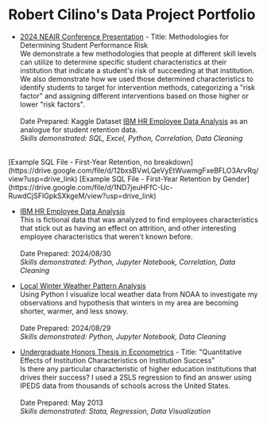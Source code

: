 # Robert Cilino's Data Project Portfolio

* [2024 NEAIR Conference Presentation](https://docs.google.com/presentation/d/1FUTr72d0P-Sh-oXsMB_os-sArVst6Txo/edit?usp=sharing&ouid=111255214258233084307&rtpof=true&sd=true) - Title: Methodologies for Determining Student Performance Risk <br>
We demonstrate a few methodologies that people at different skill levels can utilize to determine specific student characteristics at their institution that indicate a student's risk of succeeding at that institution. We also demonstrate how we used those determined characteristics to identify students to target for intervention methods, categorizing a "risk factor" and assigning different interventions based on those higher or lower "risk factors".<br><br>
Date Prepared: Kaggle Dataset [IBM HR Employee Data Analysis](https://www.kaggle.com/datasets/pavansubhasht/ibm-hr-analytics-attrition-dataset) as an analogue for student retention data.
\
*Skills demonstrated: SQL, Excel, Python, Correlation, Data Cleaning*
<br>
[Example SQL File - First-Year Retention, no breakdown](https://drive.google.com/file/d/12bxsBVwLQeVyEtWuwmgFxeBFLO3ArvRq/view?usp=drive_link)
[Example SQL File - First-Year Retention by Gender](https://drive.google.com/file/d/1ND7jeuHFfC-Uc-RuwdCjSFIGpkSXkgeM/view?usp=drive_link)

* [IBM HR Employee Data Analysis](https://rawcdn.githack.com/rcilino/Data-Project-Portfolio/f65416cdd1a6945a6fd6119ed922b297db8f0896/IBM_HR_Analytics.html) <br>
This is fictional data that was analyzed to find employees characteristics that stick out as having an effect on attrition, and other interesting employee characteristics that weren't known before.<br><br>
Date Prepared: 2024/08/30
\
*Skills demonstrated: Python, Jupyter Notebook, Correlation, Data Cleaning*

* [Local Winter Weather Pattern Analysis](https://rawcdn.githack.com/rcilino/Data-Project-Portfolio/49719b2953ea8e7cc1954ae756d11c7dc3f6f44f/Local_Winter_Weather_Analysis.html) <br>
Using Python I visualize local weather data from NOAA to investigate my observations and hypothesis that winters in my area are becoming shorter, warmer, and less snowy.<br><br>
Date Prepared: 2024/08/29
\
*Skills demonstrated: Python, Jupyter Notebook, Data Cleaning*

* [Undergraduate Honors Thesis in Econometrics](https://github.com/rcilino/Data-Project-Portfolio/blob/main/Econometrics_Thesis-Quantitative_Effects_of_Institution_Characteristics_on_Institution_Success.png) - Title: "Quantitative Effects of Institution Characteristics on Institution Success" <br>
Is there any particular characteristic of higher education institutions that drives their success? I used a 2SLS regression to find an answer using IPEDS data from thousands of schools across the United States.<br><br>
Date Prepared: May 2013
\
*Skills demonstrated: Stata, Regression, Data Visualization*


